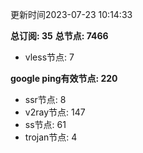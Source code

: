 更新时间2023-07-23 10:14:33

**总订阅: 35**
**总节点: 7466**
- vless节点: 7

**google ping有效节点: 220**
- ssr节点: 8
- v2ray节点: 147
- ss节点: 61
- trojan节点: 4
